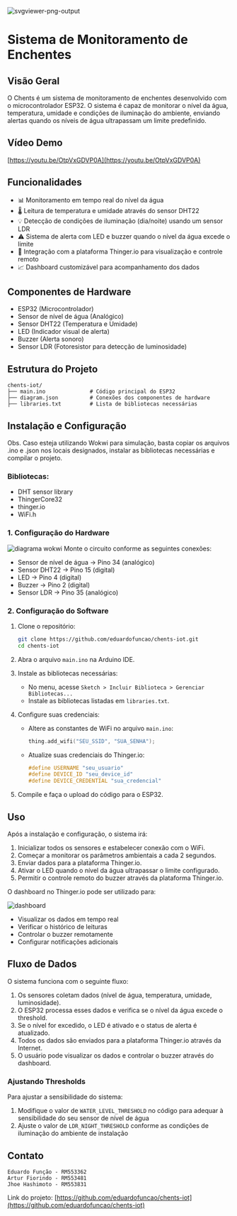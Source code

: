 
![svgviewer-png-output](https://github.com/user-attachments/assets/ba33daa8-328e-4046-a94a-7ac4edfca4f3)
# Sistema de Monitoramento de Enchentes

## Visão Geral

O Chents é um sistema de monitoramento de enchentes desenvolvido com o microcontrolador ESP32. O sistema é capaz de monitorar o nível da água, temperatura, umidade e condições de iluminação do ambiente, enviando alertas quando os níveis de água ultrapassam um limite predefinido.

## Vídeo Demo
[https://youtu.be/OtpVxGDVP0A](https://youtu.be/OtpVxGDVP0A)

## Funcionalidades

- 📊 Monitoramento em tempo real do nível da água
- 🌡️ Leitura de temperatura e umidade através do sensor DHT22
- 💡 Detecção de condições de iluminação (dia/noite) usando um sensor LDR
- ⚠️ Sistema de alerta com LED e buzzer quando o nível da água excede o limite
- 📱 Integração com a plataforma Thinger.io para visualização e controle remoto
- 📈 Dashboard customizável para acompanhamento dos dados

## Componentes de Hardware

- ESP32 (Microcontrolador)
- Sensor de nível de água (Analógico)
- Sensor DHT22 (Temperatura e Umidade)
- LED (Indicador visual de alerta)
- Buzzer (Alerta sonoro)
- Sensor LDR (Fotoresistor para detecção de luminosidade)

## Estrutura do Projeto

```
chents-iot/
├── main.ino              # Código principal do ESP32
├── diagram.json          # Conexões dos componentes de hardware
├── libraries.txt         # Lista de bibliotecas necessárias
```



## Instalação e Configuração
Obs. Caso esteja utilizando Wokwi para simulação, basta copiar os arquivos .ino e .json nos locais designados, instalar as bibliotecas necessárias e compilar o projeto.

### Bibliotecas:
  - DHT sensor library
  - ThingerCore32
  - thinger.io
  - WiFi.h

### 1. Configuração do Hardware

![diagrama wokwi](https://github.com/user-attachments/assets/c641c348-d98c-4513-8757-7ae7d872772b)
Monte o circuito conforme as seguintes conexões:
- Sensor de nível de água → Pino 34 (analógico)
- Sensor DHT22 → Pino 15 (digital)
- LED → Pino 4 (digital)
- Buzzer → Pino 2 (digital)
- Sensor LDR → Pino 35 (analógico)

### 2. Configuração do Software

1. Clone o repositório:
   ```bash
   git clone https://github.com/eduardofuncao/chents-iot.git
   cd chents-iot
   ```

2. Abra o arquivo `main.ino` na Arduino IDE.

3. Instale as bibliotecas necessárias:
   - No menu, acesse `Sketch > Incluir Biblioteca > Gerenciar Bibliotecas...`
   - Instale as bibliotecas listadas em `libraries.txt`.

4. Configure suas credenciais:
   - Altere as constantes de WiFi no arquivo `main.ino`:
     ```cpp
     thing.add_wifi("SEU_SSID", "SUA_SENHA");
     ```
   - Atualize suas credenciais do Thinger.io:
     ```cpp
     #define USERNAME "seu_usuario"
     #define DEVICE_ID "seu_device_id"
     #define DEVICE_CREDENTIAL "sua_credencial"
     ```

6. Compile e faça o upload do código para o ESP32.

## Uso

Após a instalação e configuração, o sistema irá:

1. Inicializar todos os sensores e estabelecer conexão com o WiFi.
2. Começar a monitorar os parâmetros ambientais a cada 2 segundos.
3. Enviar dados para a plataforma Thinger.io.
4. Ativar o LED quando o nível da água ultrapassar o limite configurado.
5. Permitir o controle remoto do buzzer através da plataforma Thinger.io.

O dashboard no Thinger.io pode ser utilizado para:

![dashboard](https://github.com/user-attachments/assets/66461c7e-83e3-4e63-9868-2cd82ff57e92)

- Visualizar os dados em tempo real
- Verificar o histórico de leituras
- Controlar o buzzer remotamente
- Configurar notificações adicionais

## Fluxo de Dados

O sistema funciona com o seguinte fluxo:

1. Os sensores coletam dados (nível de água, temperatura, umidade, luminosidade).
2. O ESP32 processa esses dados e verifica se o nível da água excede o threshold.
3. Se o nível for excedido, o LED é ativado e o status de alerta é atualizado.
4. Todos os dados são enviados para a plataforma Thinger.io através da Internet.
5. O usuário pode visualizar os dados e controlar o buzzer através do dashboard.

### Ajustando Thresholds

Para ajustar a sensibilidade do sistema:

1. Modifique o valor de `WATER_LEVEL_THRESHOLD` no código para adequar à sensibilidade do seu sensor de nível de água
2. Ajuste o valor de `LDR_NIGHT_THRESHOLD` conforme as condições de iluminação do ambiente de instalação

## Contato
    Eduardo Função - RM553362
    Artur Fiorindo - RM553481
    Jhoe Hashimoto - RM553831


Link do projeto: [https://github.com/eduardofuncao/chents-iot](https://github.com/eduardofuncao/chents-iot)
